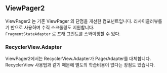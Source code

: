 ## ViewPager2

ViewPager2 는 기존 ViewPager 의 단점을 개선한 컴포넌트입니다. 리사이클러뷰를 기
반으로 사용하며 수직 스크롤링도 지원합니다. <br> `FragmentStateAdapter` 로 프래
그먼트를 스와이핑할 수 있다.

### RecyclerView.Adapter

ViewPager2에서는 RecyclerView.Adapter가 PagerAdapter를 대체합니다. RecyclerView
사용법과 같기 때문에 별도의 학습비용이 없다는 장점도 있습니다.
